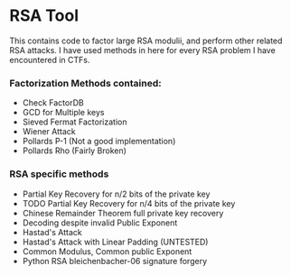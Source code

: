 RSA Tool
=======
This contains code to factor large RSA modulii, and perform other related RSA attacks.
I have used methods in here for every RSA problem I have encountered in CTFs.

### Factorization Methods contained:

* Check FactorDB
* GCD for Multiple keys
* Sieved Fermat Factorization
* Wiener Attack
* Pollards P-1 (Not a good implementation)
* Pollards Rho (Fairly Broken)


### RSA specific methods
* Partial Key Recovery for n/2 bits of the private key
* TODO Partial Key Recovery for n/4 bits of the private key
* Chinese Remainder Theorem full private key recovery
* Decoding despite invalid Public Exponent
* Hastad's Attack
* Hastad's Attack with Linear Padding (UNTESTED)
* Common Modulus, Common public Exponent
* Python RSA bleichenbacher-06 signature forgery
